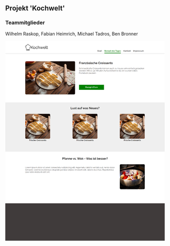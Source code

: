 ## Projekt 'Kochwelt'

### Teammitglieder

Wilhelm Raskop, Fabian Heimrich, Michael Tadros, Ben Bronner

<img src="./assets/mockup.png" alt="Mockup" title="" />